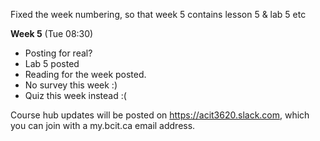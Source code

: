 Fixed the week numbering, so that week 5 contains lesson 5 & lab 5 etc

**Week 5** (Tue 08:30)  
- Posting for real? 
- Lab 5 posted
- Reading for the week posted. 
- No survey this week :)
- Quiz this week instead :(


Course hub updates will be posted on https://acit3620.slack.com, which you
can join with a my.bcit.ca email address.
